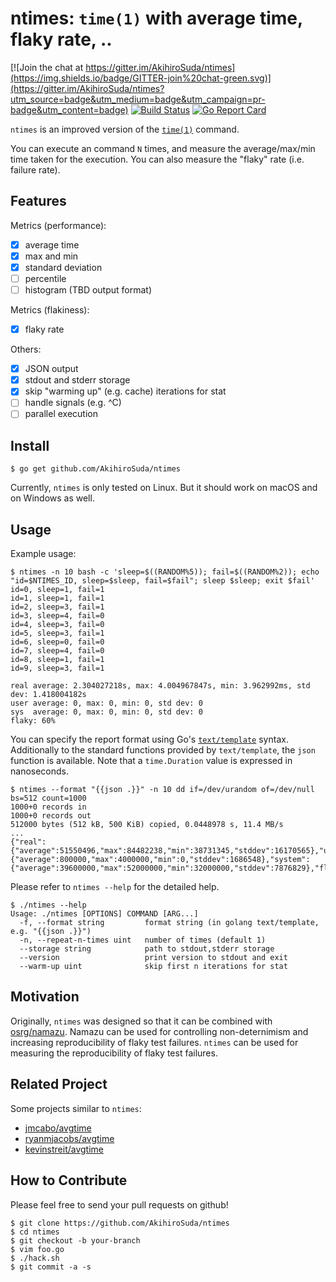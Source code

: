 # ntimes: `time(1)` with average time, flaky rate, ..

[![Join the chat at https://gitter.im/AkihiroSuda/ntimes](https://img.shields.io/badge/GITTER-join%20chat-green.svg)](https://gitter.im/AkihiroSuda/ntimes?utm_source=badge&utm_medium=badge&utm_campaign=pr-badge&utm_content=badge)
[![Build Status](https://travis-ci.org/AkihiroSuda/ntimes.svg?branch=master)](https://travis-ci.org/AkihiroSuda/ntimes)
[![Go Report Card](https://goreportcard.com/badge/github.com/AkihiroSuda/ntimes)](https://goreportcard.com/report/github.com/AkihiroSuda/ntimes)

`ntimes` is an improved version of the  [`time(1)`](http://linux.die.net/man/1/time) command.

You can execute an command `N` times, and measure the average/max/min time taken for the execution.
You can also measure the "flaky" rate (i.e. failure rate).

## Features
Metrics (performance):

- [X] average time
- [X] max and min
- [X] standard deviation
- [ ] percentile
- [ ] histogram (TBD output format)

Metrics (flakiness):

- [X] flaky rate

Others:

- [X] JSON output
- [X] stdout and stderr storage
- [X] skip "warming up" (e.g. cache) iterations for stat
- [ ] handle signals (e.g. ^C)
- [ ] parallel execution

## Install

    $ go get github.com/AkihiroSuda/ntimes

Currently, `ntimes` is only tested on Linux.
But it should work on macOS and on Windows as well.

## Usage

Example usage:

	$ ntimes -n 10 bash -c 'sleep=$((RANDOM%5)); fail=$((RANDOM%2)); echo "id=$NTIMES_ID, sleep=$sleep, fail=$fail"; sleep $sleep; exit $fail'
    id=0, sleep=1, fail=1
    id=1, sleep=1, fail=1
    id=2, sleep=3, fail=1
    id=3, sleep=4, fail=0
    id=4, sleep=3, fail=0
    id=5, sleep=3, fail=1
    id=6, sleep=0, fail=0
    id=7, sleep=4, fail=0
    id=8, sleep=1, fail=1
    id=9, sleep=3, fail=1
    
    real average: 2.304027218s, max: 4.004967847s, min: 3.962992ms, std dev: 1.418004182s
    user average: 0, max: 0, min: 0, std dev: 0
    sys  average: 0, max: 0, min: 0, std dev: 0
    flaky: 60%
    
You can specify the report format using Go's [`text/template`](https://golang.org/pkg/text/template/) syntax.
Additionally to the standard functions provided by `text/template`, the `json` function is available.
Note that a `time.Duration` value is expressed in nanoseconds.


    $ ntimes --format "{{json .}}" -n 10 dd if=/dev/urandom of=/dev/null bs=512 count=1000
    1000+0 records in
    1000+0 records out
    512000 bytes (512 kB, 500 KiB) copied, 0.0448978 s, 11.4 MB/s
	...
    {"real":{"average":51550496,"max":84482238,"min":38731345,"stddev":16170565},"user":{"average":800000,"max":4000000,"min":0,"stddev":1686548},"system":{"average":39600000,"max":52000000,"min":32000000,"stddev":7876829},"flaky":0}

Please refer to `ntimes --help` for the detailed help.

    $ ./ntimes --help
    Usage: ./ntimes [OPTIONS] COMMAND [ARG...]
      -f, --format string         format string (in golang text/template, e.g. "{{json .}}")
      -n, --repeat-n-times uint   number of times (default 1)
      --storage string            path to stdout,stderr storage
      --version                   print version to stdout and exit
      --warm-up uint              skip first n iterations for stat

## Motivation

Originally, `ntimes` was designed so that it can be combined with [osrg/namazu](https://github.com/osrg/namazu).
Namazu can be used for controlling non-deternimism and increasing reproducibility of flaky test failures.
`ntimes` can be used for measuring the reproducibility of flaky test failures.

## Related Project

Some projects similar to `ntimes`:

- [jmcabo/avgtime](https://github.com/jmcabo/avgtime)
- [ryanmjacobs/avgtime](https://github.com/ryanmjacobs/avgtime)
- [kevinstreit/avgtime](https://github.com/kevinstreit/avgtime)


## How to Contribute
Please feel free to send your pull requests on github!

    $ git clone https://github.com/AkihiroSuda/ntimes
    $ cd ntimes
    $ git checkout -b your-branch
    $ vim foo.go
    $ ./hack.sh
    $ git commit -a -s
    
